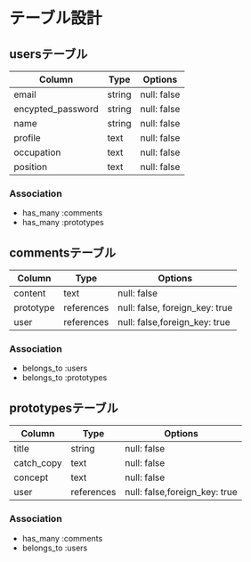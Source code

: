 # テーブル設計

## usersテーブル

| Column              | Type    | Options      |
| ------------------- | ------- | ------------ |
| email               | string  | null: false  |
| encypted_password   | string  | null: false  |
| name                | string  | null: false  |
| profile             | text    | null: false  |
| occupation          | text    | null: false  |
| position            | text    | null: false  |

### Association

- has_many :comments
- has_many :prototypes

## commentsテーブル

| Column              | Type       | Options      |
| ------------------- | ---------- | ------------ |
| content             | text       | null: false  |
| prototype           | references | null: false, foreign_key: true |
| user                | references | null: false,foreign_key: true |

### Association

- belongs_to :users
- belongs_to :prototypes



## prototypesテーブル

| Column              | Type       | Options      |
| ------------------- | ---------- | ------------ |
| title               | string     | null: false  |
| catch_copy          | text       | null: false  |
| concept             | text       | null: false  |
| user                | references | null: false,foreign_key: true  |

### Association

- has_many :comments
- belongs_to :users